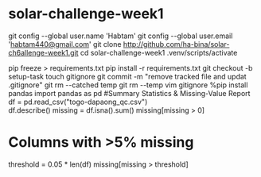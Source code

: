 # solar-challenge-week1
git config --global user.name 'Habtam'
git config --global user.email 'habtam440@gmail.com'
git clone http://github.com/ha-bina/solar-ch6allenge-week1.git
cd solar-challenge-week1
.venv/scripts/activate

pip freeze > requirements.txt
pip install -r requirements.txt
git checkout -b setup-task
touch gitignore
git commit -m "remove tracked file and updat .gitignore"
git rm --catched temp
git rm --temp
vim gitignore
%pip install pandas
import pandas as pd
#Summary Statistics & Missing-Value Report
df = pd.read_csv("togo-dapaong_qc.csv")  
df.describe()
missing = df.isna().sum()
missing[missing > 0]
# Columns with >5% missing
threshold = 0.05 * len(df)
missing[missing > threshold]
